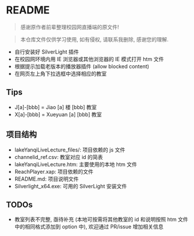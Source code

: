 # README

> 感谢原作者前辈整理校园网直播端的原文件!

> 本仓库文件仅供学习使用, 如有侵权, 请联系我删除, 感谢您的理解.

- 自行安装好 SilverLight 插件
- 在校园网环境内用 IE 浏览器或其他浏览器的 IE 模式打开 htm 文件
- 根据提示加载老版本的播放器插件 (allow blocked content)
- 在网页左上角下拉选框中选择相应的教室

## Tips

- J[a]-[bbb] = Jiao [a] 楼 [bbb] 教室
- X[a]-[bbb] = Xueyuan [a] [bbb] 教室

## 项目结构

- lakeYanqiLiveLecture_files/: 项目依赖的 js 文件
- channelid_ref.csv: 教室对应 id 的简表
- lakeYanqiLiveLecture.htm: 主要使用的本地 htm 文件
- ReachPlayer.xap: 项目依赖的文件
- README.md: 项目说明文件
- Silverlight_x64.exe: 可用的 SilverLight 安装文件

## TODOs

- 教室列表不完整, 亟待补充 (本地可按需将其他教室的 id 和说明按照 htm 文件中的相同格式添加到 option 中), 欢迎通过 PR/issue 增加相关信息